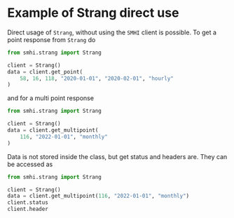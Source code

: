 # Example of Strang direct use

Direct usage of `Strang`, without using the `SMHI` client is possible.
To get a point response from `Strang` do

```python
from smhi.strang import Strang

client = Strang()
data = client.get_point(
    58, 16, 118, "2020-01-01", "2020-02-01", "hourly"
)
```

and for a multi point response

```python
from smhi.strang import Strang

client = Strang()
data = client.get_multipoint(
    116, "2022-01-01", "monthly"
)
```

Data is not stored inside the class, but get status and headers are.
They can be accessed as

```python
from smhi.strang import Strang

client = Strang()
data = client.get_multipoint(116, "2022-01-01", "monthly")
client.status
client.header
```

